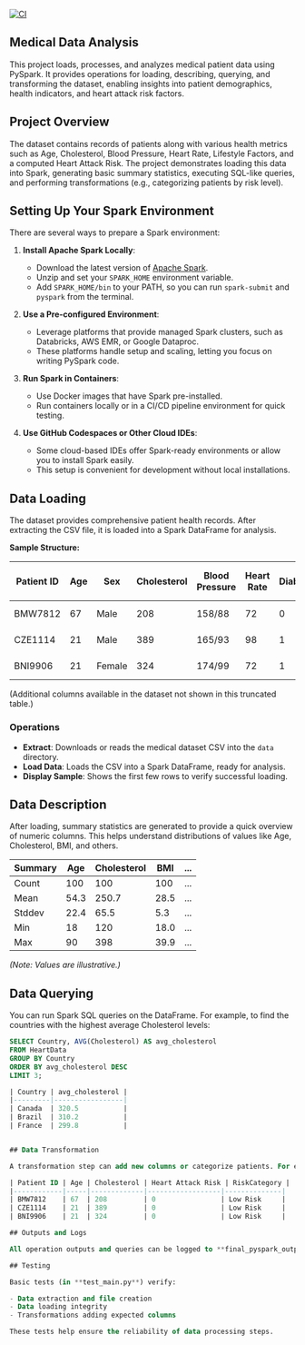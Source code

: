 [![CI](https://github.com/syedhumarahim/pyspark_data_processing/actions/workflows/main.yml/badge.svg)](https://github.com/syedhumarahim/pyspark_data_processing/actions/workflows/main.yml)
## Medical Data Analysis

This project loads, processes, and analyzes medical patient data using PySpark. It provides operations for loading, describing, querying, and transforming the dataset, enabling insights into patient demographics, health indicators, and heart attack risk factors.

## Project Overview

The dataset contains records of patients along with various health metrics such as Age, Cholesterol, Blood Pressure, Heart Rate, Lifestyle Factors, and a computed Heart Attack Risk. The project demonstrates loading this data into Spark, generating basic summary statistics, executing SQL-like queries, and performing transformations (e.g., categorizing patients by risk level).

## Setting Up Your Spark Environment

There are several ways to prepare a Spark environment:

1. **Install Apache Spark Locally**:  
   - Download the latest version of [Apache Spark](https://spark.apache.org/downloads.html).
   - Unzip and set your `SPARK_HOME` environment variable.
   - Add `SPARK_HOME/bin` to your PATH, so you can run `spark-submit` and `pyspark` from the terminal.

2. **Use a Pre-configured Environment**:  
   - Leverage platforms that provide managed Spark clusters, such as Databricks, AWS EMR, or Google Dataproc.
   - These platforms handle setup and scaling, letting you focus on writing PySpark code.

3. **Run Spark in Containers**:  
   - Use Docker images that have Spark pre-installed.
   - Run containers locally or in a CI/CD pipeline environment for quick testing.

4. **Use GitHub Codespaces or Other Cloud IDEs**:  
   - Some cloud-based IDEs offer Spark-ready environments or allow you to install Spark easily.
   - This setup is convenient for development without local installations.


## Data Loading

The dataset provides comprehensive patient health records. After extracting the CSV file, it is loaded into a Spark DataFrame for analysis.

**Sample Structure:**

| Patient ID | Age | Sex    | Cholesterol | Blood Pressure | Heart Rate | Diabetes | Smoking | ... | Country    | Continent       | Hemisphere           | Heart Attack Risk |
|------------|-----|--------|-------------|----------------|------------|----------|----------|-----|------------|-----------------|----------------------|------------------|
| BMW7812    | 67  | Male   | 208         | 158/88         | 72         | 0        | 1        | ... | Argentina  | South America   | Southern Hemisphere  | 0                |
| CZE1114    | 21  | Male   | 389         | 165/93         | 98         | 1        | 1        | ... | Canada     | North America   | Northern Hemisphere  | 0                |
| BNI9906    | 21  | Female | 324         | 174/99         | 72         | 1        | 0        | ... | France     | Europe          | Northern Hemisphere  | 0                |

(Additional columns available in the dataset not shown in this truncated table.)

### Operations
- **Extract**: Downloads or reads the medical dataset CSV into the `data` directory.
- **Load Data**: Loads the CSV into a Spark DataFrame, ready for analysis.
- **Display Sample**: Shows the first few rows to verify successful loading.

## Data Description

After loading, summary statistics are generated to provide a quick overview of numeric columns. This helps understand distributions of values like Age, Cholesterol, BMI, and others.

| Summary | Age  | Cholesterol | BMI   | ... |
|---------|------|-------------|-------|-----|
| Count   | 100  | 100         | 100   | ... |
| Mean    | 54.3 | 250.7       | 28.5  | ... |
| Stddev  | 22.4 | 65.5        | 5.3   | ... |
| Min     | 18   | 120         | 18.0  | ... |
| Max     | 90   | 398         | 39.9  | ... |

*(Note: Values are illustrative.)*

## Data Querying

You can run Spark SQL queries on the DataFrame. For example, to find the countries with the highest average Cholesterol levels:

```sql
SELECT Country, AVG(Cholesterol) AS avg_cholesterol
FROM HeartData
GROUP BY Country
ORDER BY avg_cholesterol DESC
LIMIT 3;

| Country | avg_cholesterol |
|---------|-----------------|
| Canada  | 320.5           |
| Brazil  | 310.2           |
| France  | 299.8           |


## Data Transformation

A transformation step can add new columns or categorize patients. For example, a **"RiskCategory"** column can be derived from the **"Heart Attack Risk"** column:

| Patient ID | Age | Cholesterol | Heart Attack Risk | RiskCategory |
|------------|-----|-------------|------------------|--------------|
| BMW7812    | 67  | 208         | 0                | Low Risk     |
| CZE1114    | 21  | 389         | 0                | Low Risk     |
| BNI9906    | 21  | 324         | 0                | Low Risk     |

## Outputs and Logs

All operation outputs and queries can be logged to **final_pyspark_output.md**, providing a record of the transformations, queries, and results performed during analysis.

## Testing

Basic tests (in **test_main.py**) verify:

- Data extraction and file creation
- Data loading integrity
- Transformations adding expected columns

These tests help ensure the reliability of data processing steps.
